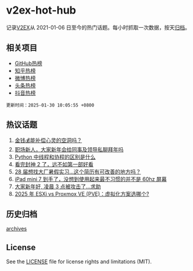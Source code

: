 # v2ex-hot-hub

 记录[V2EX](https://www.v2ex.com/)从 2021-01-06 日至今的热门话题。每小时抓取一次数据，按天[归档](archives)。
 
 ## 相关项目

- [GitHub热榜](https://github.com/snaildev/github-hot-hub)
- [知乎热榜](https://github.com/snaildev/zhihu-hot-hub)
- [微博热榜](https://github.com/snaildev/weibo-hot-hub)
- [头条热榜](https://github.com/snaildev/toutiao-hot-hub)
- [抖音热榜](https://github.com/snaildev/douyin-hot-hub)


 `更新时间：2025-01-30 10:05:55 +0800`

## 热议话题

1. [金钱💰能补偿心灵的空洞吗？](https://www.v2ex.com/t/1108266)
1. [职场新人，大家新年会给同事及领导私聊拜年吗](https://www.v2ex.com/t/1108258)
1. [Python 中线程和协程的区别是什么](https://www.v2ex.com/t/1108272)
1. [看完封神 2 了，远不如第一部好看](https://www.v2ex.com/t/1108274)
1. [28 届想找大厂暑假实习…这个简历有可改善的地方吗？](https://www.v2ex.com/t/1108288)
1. [iPad mini 7 到手了，没想到使用起来最不习惯的并不是 60hz 屏幕](https://www.v2ex.com/t/1108265)
1. [大家新年好, 凌晨 3 点被攻击了...求助](https://www.v2ex.com/t/1108257)
1. [2025 年 ESXi vs Proxmox VE (PVE)：虚拟化方案选哪个?](https://www.v2ex.com/t/1108307)

## 历史归档

[archives](archives)

## License

See the [LICENSE](LICENSE) file for license rights and limitations (MIT).
